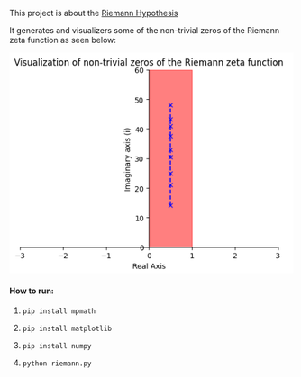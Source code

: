 This project is about the [Riemann Hypothesis](https://en.wikipedia.org/wiki/Riemann_hypothesis)

It generates and visualizers some of the non-trivial zeros of the Riemann zeta function as seen below:

![graph](zeros.png "zeros")

#### How to run:
1. `pip install mpmath`

2. `pip install matplotlib`

3. `pip install numpy`

4. `python riemann.py`

